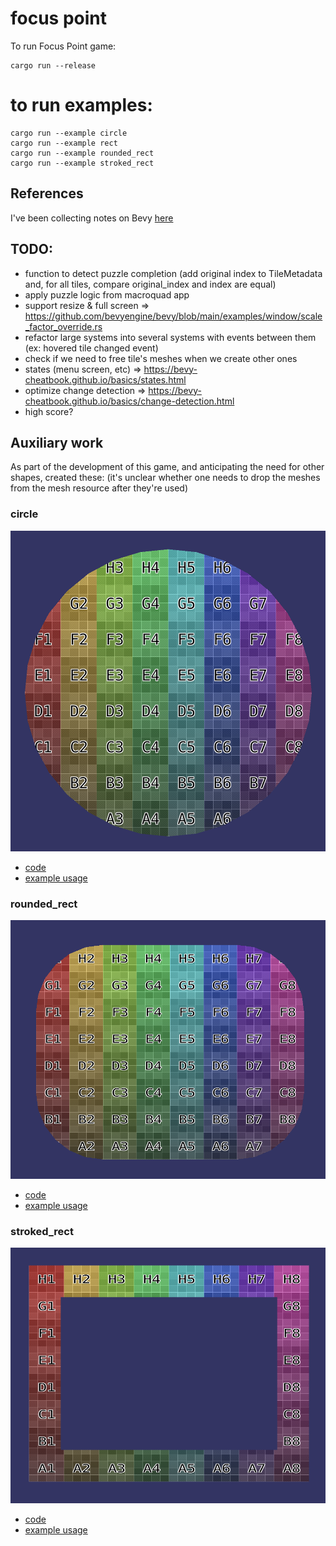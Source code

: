 # focus point

To run Focus Point game:

    cargo run --release

# to run examples:

    cargo run --example circle
    cargo run --example rect
    cargo run --example rounded_rect
    cargo run --example stroked_rect

## References

I've been collecting notes on Bevy [here](./BEVY_REFERENCES.md)

## TODO:

- function to detect puzzle completion (add original index to TileMetadata and, for all tiles, compare original_index and index are equal)
- apply puzzle logic from macroquad app
- support resize & full screen => https://github.com/bevyengine/bevy/blob/main/examples/window/scale_factor_override.rs
- refactor large systems into several systems with events between them (ex: hovered tile changed event)
- check if we need to free tile's meshes when we create other ones
- states (menu screen, etc) => https://bevy-cheatbook.github.io/basics/states.html
- optimize change detection => https://bevy-cheatbook.github.io/basics/change-detection.html
- high score?

## Auxiliary work

As part of the development of this game, and anticipating the need for other shapes, created these:
(it's unclear whether one needs to drop the meshes from the mesh resource after they're used)

### circle

![](aux_resources/circle.png)

- [code](src/shapes/circle.rs)
- [example usage](examples/circle.rs)

### rounded_rect

![](aux_resources/rounded_rect.png)

- [code](src/shapes/rounded_rect.rs)
- [example usage](examples/rounded_rect.rs)

### stroked_rect

![](aux_resources/stroked_rect.png)

- [code](src/shapes/stroked_rect.rs)
- [example usage](examples/stroked_rect.rs)

